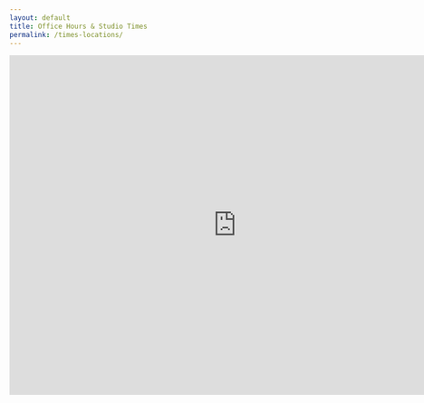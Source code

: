 ```yaml
---
layout: default
title: Office Hours & Studio Times
permalink: /times-locations/
---
```


<iframe src="https://calendar.google.com/calendar/embed?height=600&amp;wkst=1&amp;bgcolor=%23ffffff&amp;ctz=America%2FChicago&amp;src=dGk4c3VncWphYzEzMmxhdDlsYm1zb2JhcWdAZ3JvdXAuY2FsZW5kYXIuZ29vZ2xlLmNvbQ&amp;color=%23D81B60&amp;showCalendars=0&amp;showTitle=0&amp;showNav=0&amp;showDate=0&amp;showTabs=0&amp;showPrint=0&amp;mode=AGENDA" style="border-width:0" width="800" height="600" frameborder="0" scrolling="no"></iframe>
